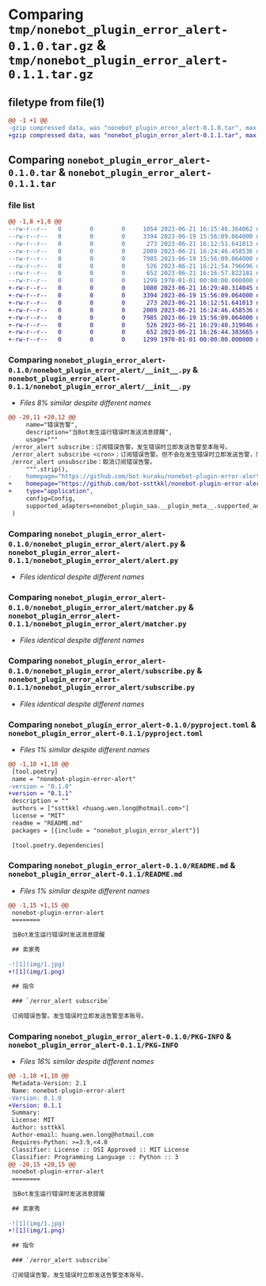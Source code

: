 # Comparing `tmp/nonebot_plugin_error_alert-0.1.0.tar.gz` & `tmp/nonebot_plugin_error_alert-0.1.1.tar.gz`

## filetype from file(1)

```diff
@@ -1 +1 @@
-gzip compressed data, was "nonebot_plugin_error_alert-0.1.0.tar", max compression
+gzip compressed data, was "nonebot_plugin_error_alert-0.1.1.tar", max compression
```

## Comparing `nonebot_plugin_error_alert-0.1.0.tar` & `nonebot_plugin_error_alert-0.1.1.tar`

### file list

```diff
@@ -1,8 +1,8 @@
--rw-r--r--   0        0        0     1054 2023-06-21 16:15:46.364062 nonebot_plugin_error_alert-0.1.0/nonebot_plugin_error_alert/__init__.py
--rw-r--r--   0        0        0     3394 2023-06-19 15:56:09.064000 nonebot_plugin_error_alert-0.1.0/nonebot_plugin_error_alert/alert.py
--rw-r--r--   0        0        0      273 2023-06-21 16:12:51.641013 nonebot_plugin_error_alert-0.1.0/nonebot_plugin_error_alert/config.py
--rw-r--r--   0        0        0     2009 2023-06-21 16:24:46.458536 nonebot_plugin_error_alert-0.1.0/nonebot_plugin_error_alert/matcher.py
--rw-r--r--   0        0        0     7985 2023-06-19 15:56:09.064000 nonebot_plugin_error_alert-0.1.0/nonebot_plugin_error_alert/subscribe.py
--rw-r--r--   0        0        0      526 2023-06-21 16:21:54.796696 nonebot_plugin_error_alert-0.1.0/pyproject.toml
--rw-r--r--   0        0        0      652 2023-06-21 16:16:57.822181 nonebot_plugin_error_alert-0.1.0/README.md
--rw-r--r--   0        0        0     1299 1970-01-01 00:00:00.000000 nonebot_plugin_error_alert-0.1.0/PKG-INFO
+-rw-r--r--   0        0        0     1080 2023-06-21 16:29:40.314045 nonebot_plugin_error_alert-0.1.1/nonebot_plugin_error_alert/__init__.py
+-rw-r--r--   0        0        0     3394 2023-06-19 15:56:09.064000 nonebot_plugin_error_alert-0.1.1/nonebot_plugin_error_alert/alert.py
+-rw-r--r--   0        0        0      273 2023-06-21 16:12:51.641013 nonebot_plugin_error_alert-0.1.1/nonebot_plugin_error_alert/config.py
+-rw-r--r--   0        0        0     2009 2023-06-21 16:24:46.458536 nonebot_plugin_error_alert-0.1.1/nonebot_plugin_error_alert/matcher.py
+-rw-r--r--   0        0        0     7985 2023-06-19 15:56:09.064000 nonebot_plugin_error_alert-0.1.1/nonebot_plugin_error_alert/subscribe.py
+-rw-r--r--   0        0        0      526 2023-06-21 16:29:40.319046 nonebot_plugin_error_alert-0.1.1/pyproject.toml
+-rw-r--r--   0        0        0      652 2023-06-21 16:26:44.383665 nonebot_plugin_error_alert-0.1.1/README.md
+-rw-r--r--   0        0        0     1299 1970-01-01 00:00:00.000000 nonebot_plugin_error_alert-0.1.1/PKG-INFO
```

### Comparing `nonebot_plugin_error_alert-0.1.0/nonebot_plugin_error_alert/__init__.py` & `nonebot_plugin_error_alert-0.1.1/nonebot_plugin_error_alert/__init__.py`

 * *Files 8% similar despite different names*

```diff
@@ -20,11 +20,12 @@
     name="错误告警",
     description="当Bot发生运行错误时发送消息提醒",
     usage="""
 /error_alert subscribe：订阅错误告警。发生错误时立即发送告警至本账号。
 /error_alert subscribe <cron>：订阅错误告警。但不会在发生错误时立即发送告警，而是在满足cron表达式的时间点统一发送该时间段发生的错误告警。
 /error_alert unsubscribe：取消订阅错误告警。
     """.strip(),
-    homepage="https://github.com/bot-kuraku/nonebot-plugin-error-alert",
+    homepage="https://github.com/bot-ssttkkl/nonebot-plugin-error-alert",
+    type="application",
     config=Config,
     supported_adapters=nonebot_plugin_saa.__plugin_meta__.supported_adapters
 )
```

### Comparing `nonebot_plugin_error_alert-0.1.0/nonebot_plugin_error_alert/alert.py` & `nonebot_plugin_error_alert-0.1.1/nonebot_plugin_error_alert/alert.py`

 * *Files identical despite different names*

### Comparing `nonebot_plugin_error_alert-0.1.0/nonebot_plugin_error_alert/matcher.py` & `nonebot_plugin_error_alert-0.1.1/nonebot_plugin_error_alert/matcher.py`

 * *Files identical despite different names*

### Comparing `nonebot_plugin_error_alert-0.1.0/nonebot_plugin_error_alert/subscribe.py` & `nonebot_plugin_error_alert-0.1.1/nonebot_plugin_error_alert/subscribe.py`

 * *Files identical despite different names*

### Comparing `nonebot_plugin_error_alert-0.1.0/pyproject.toml` & `nonebot_plugin_error_alert-0.1.1/pyproject.toml`

 * *Files 1% similar despite different names*

```diff
@@ -1,10 +1,10 @@
 [tool.poetry]
 name = "nonebot-plugin-error-alert"
-version = "0.1.0"
+version = "0.1.1"
 description = ""
 authors = ["ssttkkl <huang.wen.long@hotmail.com>"]
 license = "MIT"
 readme = "README.md"
 packages = [{include = "nonebot_plugin_error_alert"}]
 
 [tool.poetry.dependencies]
```

### Comparing `nonebot_plugin_error_alert-0.1.0/README.md` & `nonebot_plugin_error_alert-0.1.1/README.md`

 * *Files 1% similar despite different names*

```diff
@@ -1,15 +1,15 @@
 nonebot-plugin-error-alert
 ========
 
 当Bot发生运行错误时发送消息提醒
 
 ## 卖家秀
 
-![1](img/1.jpg)
+![1](img/1.png)
 
 ## 指令
 
 ### `/error_alert subscribe`
 
 订阅错误告警。发生错误时立即发送告警至本账号。
```

### Comparing `nonebot_plugin_error_alert-0.1.0/PKG-INFO` & `nonebot_plugin_error_alert-0.1.1/PKG-INFO`

 * *Files 16% similar despite different names*

```diff
@@ -1,10 +1,10 @@
 Metadata-Version: 2.1
 Name: nonebot-plugin-error-alert
-Version: 0.1.0
+Version: 0.1.1
 Summary: 
 License: MIT
 Author: ssttkkl
 Author-email: huang.wen.long@hotmail.com
 Requires-Python: >=3.9,<4.0
 Classifier: License :: OSI Approved :: MIT License
 Classifier: Programming Language :: Python :: 3
@@ -20,15 +20,15 @@
 nonebot-plugin-error-alert
 ========
 
 当Bot发生运行错误时发送消息提醒
 
 ## 卖家秀
 
-![1](img/1.jpg)
+![1](img/1.png)
 
 ## 指令
 
 ### `/error_alert subscribe`
 
 订阅错误告警。发生错误时立即发送告警至本账号。
```

